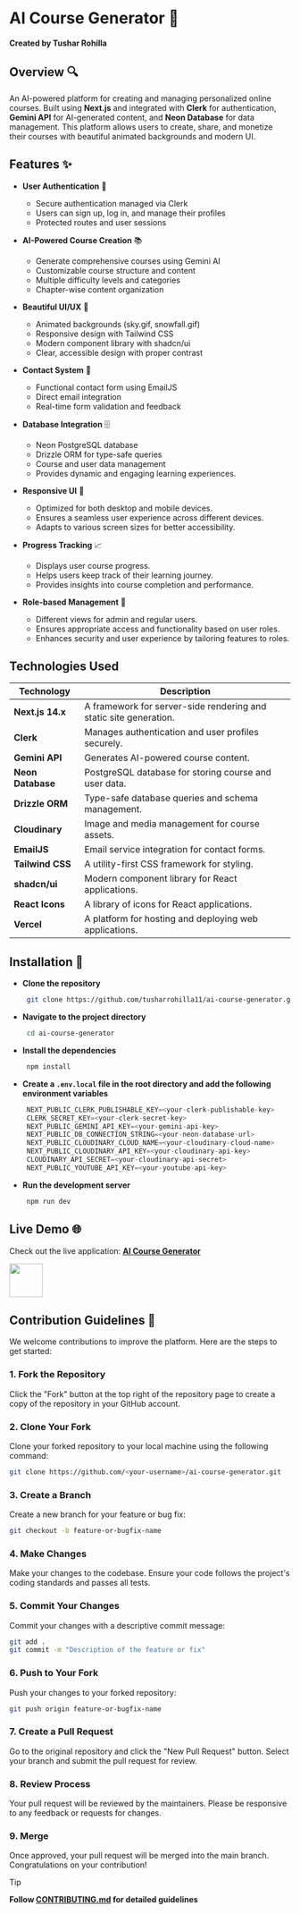 # AI Course Generator 🚀

**Created by Tushar Rohilla**

## Overview 🔍
An AI-powered platform for creating and managing personalized online courses. Built using **Next.js** and integrated with **Clerk** for authentication, **Gemini API** for AI-generated content, and **Neon Database** for data management. This platform allows users to create, share, and monetize their courses with beautiful animated backgrounds and modern UI.

## Features ✨

- **User Authentication** 🔐
    - Secure authentication managed via Clerk
    - Users can sign up, log in, and manage their profiles
    - Protected routes and user sessions

- **AI-Powered Course Creation** 📚 
    - Generate comprehensive courses using Gemini AI
    - Customizable course structure and content
    - Multiple difficulty levels and categories
    - Chapter-wise content organization

- **Beautiful UI/UX** 🎨
    - Animated backgrounds (sky.gif, snowfall.gif)
    - Responsive design with Tailwind CSS
    - Modern component library with shadcn/ui
    - Clear, accessible design with proper contrast

- **Contact System** 📧
    - Functional contact form using EmailJS
    - Direct email integration
    - Real-time form validation and feedback

- **Database Integration** 🗄️
    - Neon PostgreSQL database
    - Drizzle ORM for type-safe queries
    - Course and user data management
    - Provides dynamic and engaging learning experiences.

- **Responsive UI** :iphone: 
    - Optimized for both desktop and mobile devices.
    - Ensures a seamless user experience across different devices.
    - Adapts to various screen sizes for better accessibility.

- **Progress Tracking** :chart_with_upwards_trend: 
    - Displays user course progress.
    - Helps users keep track of their learning journey.
    - Provides insights into course completion and performance.

- **Role-based Management** :busts_in_silhouette: 
    - Different views for admin and regular users.
    - Ensures appropriate access and functionality based on user roles.
    - Enhances security and user experience by tailoring features to roles.


## Technologies Used

| Technology      | Description                                                                 |
|-----------------|-----------------------------------------------------------------------------|
| **Next.js 14.x**| A framework for server-side rendering and static site generation.           |
| **Clerk**       | Manages authentication and user profiles securely.                          |
| **Gemini API**  | Generates AI-powered course content.                                        |
| **Neon Database** | PostgreSQL database for storing course and user data.                     |
| **Drizzle ORM** | Type-safe database queries and schema management.                           |
| **Cloudinary**  | Image and media management for course assets.                               |
| **EmailJS**     | Email service integration for contact forms.                                |
| **Tailwind CSS**| A utility-first CSS framework for styling.                                  |
| **shadcn/ui**   | Modern component library for React applications.                            |
| **React Icons** | A library of icons for React applications.                                  |
| **Vercel**      | A platform for hosting and deploying web applications.                      |



## Installation :wrench:

- **Clone the repository**

   ```bash
    git clone https://github.com/tusharrohilla11/ai-course-generator.git
   ```
- **Navigate to the project directory**

   ```bash
    cd ai-course-generator
   ```
- **Install the dependencies**

   ```bash
    npm install
   ```
- **Create a `.env.local` file in the root directory and add the following environment variables**

   ```javascript
    NEXT_PUBLIC_CLERK_PUBLISHABLE_KEY=<your-clerk-publishable-key>
    CLERK_SECRET_KEY=<your-clerk-secret-key>
    NEXT_PUBLIC_GEMINI_API_KEY=<your-gemini-api-key>
    NEXT_PUBLIC_DB_CONNECTION_STRING=<your-neon-database-url>
    NEXT_PUBLIC_CLOUDINARY_CLOUD_NAME=<your-cloudinary-cloud-name>
    NEXT_PUBLIC_CLOUDINARY_API_KEY=<your-cloudinary-api-key>
    CLOUDINARY_API_SECRET=<your-cloudinary-api-secret>
    NEXT_PUBLIC_YOUTUBE_API_KEY=<your-youtube-api-key>
   ```
- **Run the development server**

   ```bash
    npm run dev
   ```

## Live Demo :globe_with_meridians:

Check out the live application: **[AI Course Generator](https://ai-course-generator-tushar.vercel.app/)**

<a href="https://ai-course-generator-tushar.vercel.app/">
    <img height="60" src="https://cdn.jsdelivr.net/gh/devicons/devicon@latest/icons/chrome/chrome-original.svg" />
</a>

## Contribution Guidelines :raising_hand: 

We welcome contributions to improve the platform. Here are the steps to get started:

### 1. Fork the Repository

Click the "Fork" button at the top right of the repository page to create a copy of the repository in your GitHub account.

### 2. Clone Your Fork

Clone your forked repository to your local machine using the following command:

```bash
git clone https://github.com/<your-username>/ai-course-generator.git
```

### 3. Create a Branch

Create a new branch for your feature or bug fix:

```bash
git checkout -b feature-or-bugfix-name
```

### 4. Make Changes

Make your changes to the codebase. Ensure your code follows the project's coding standards and passes all tests.

### 5. Commit Your Changes

Commit your changes with a descriptive commit message:

```bash
git add .
git commit -m "Description of the feature or fix"
```

### 6. Push to Your Fork

Push your changes to your forked repository:

```bash
git push origin feature-or-bugfix-name
```

### 7. Create a Pull Request

Go to the original repository and click the "New Pull Request" button. Select your branch and submit the pull request for review.

### 8. Review Process

Your pull request will be reviewed by the maintainers. Please be responsive to any feedback or requests for changes.

### 9. Merge

Once approved, your pull request will be merged into the main branch. Congratulations on your contribution!

>[!TIP]
>**Follow [CONTRIBUTING.md](https://github.com/tusharrohilla11/ai-course-generator/blob/main/CONTRIBUTING.md) for detailed guidelines**


